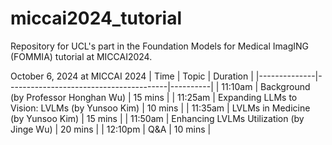 # miccai2024_tutorial
Repository for UCL's part in the Foundation Models for Medical ImagING (FOMMIA) tutorial at MICCAI2024. 

October 6, 2024 at MICCAI 2024
| Time         | Topic                                  | Duration |
|--------------|----------------------------------------|----------|
| 11:10am       | Background (by Professor Honghan Wu)   | 15 mins  |
| 11:25am       | Expanding LLMs to Vision: LVLMs (by Yunsoo Kim) | 10 mins  |
| 11:35am       | LVLMs in Medicine (by Yunsoo Kim) | 15 mins  |
| 11:50am       | Enhancing LVLMs Utilization (by Jinge Wu) | 20 mins  |
| 12:10pm       | Q&A | 10 mins  |
